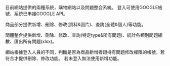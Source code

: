 目前網站提供的兩種系統，購物網站以及問題整合系統。
登入可使用GOOGLE帳號，系統已串接GOOGLE API。

商品部分提供新增、刪除、修改(資料&圖片)、查詢(全體&個人)等功能。

問體整合提供新增、刪除、修改、查詢(特定type&所有問題)、統計各類別問題總數、匯出所有問題(xlsx)。

網站根據登入人員的不同，判斷是否為商品新增者跟持有問題修改權限的帳號，若符合才提供刪除、修改功能。
若未登入無法使用新增功能。
